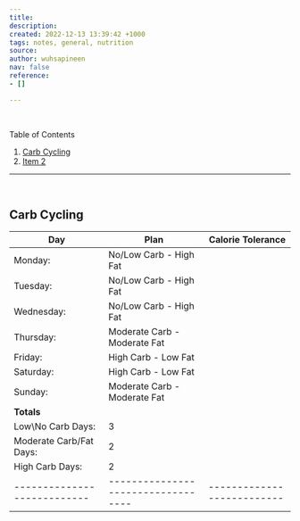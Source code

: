 ```yaml
---
title: 
description: 
created: 2022-12-13 13:39:42 +1000
tags: notes, general, nutrition
source: 
author: wuhsapineen
nav: false
reference:
- []

---
```

<br />

Table of Contents

1.  [Carb Cycling][1]
1.  [Item 2][2]

---

<br />
<span id="carb-cycling" hidden="true">1</span>

## Carb Cycling
| Day | Plan | Calorie Tolerance | 
| --- | --- | --- |
| Monday: | No/Low Carb - High Fat |  |
| Tuesday: | No/Low Carb - High Fat |  |
| Wednesday: | No/Low Carb - High Fat |  |
| Thursday: | Moderate Carb - Moderate Fat |  |
| Friday: | High Carb - Low Fat |  |
| Saturday: | High Carb - Low Fat |  |
| Sunday: | Moderate Carb - Moderate Fat |  |
| **Totals** |
| Low\No Carb Days: | 3 |
| Moderate Carb/Fat Days: | 2 |
| High Carb Days: | 2 |
| --------------------------- | ---------------------------------- | --------------------------

<!-- reference-links -->
[1]: #carb-cycling
[2]: item2.md "title"
<!-- endreference-links -->